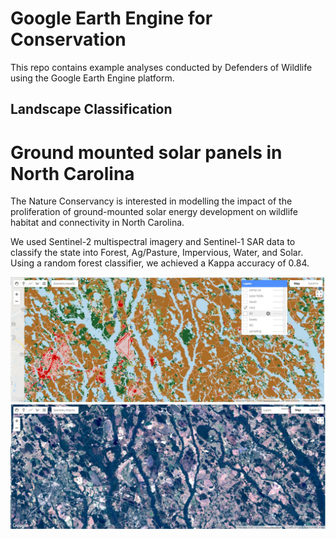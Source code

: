 # Google Earth Engine for Conservation

This repo contains example analyses conducted by Defenders of Wildlife using the Google Earth Engine platform.

## Landscape Classification
# Ground mounted solar panels in North Carolina

The Nature Conservancy is interested in modelling the impact of the proliferation of ground-mounted solar energy development on wildlife habitat and connectivity in North Carolina.  

We used Sentinel-2 multispectral imagery and Sentinel-1 SAR data to classify the state into Forest, Ag/Pasture, Impervious, Water, and Solar.  Using a random forest classifier, we achieved a Kappa accuracy of 0.84.

<div id="NC-slider" class = "juxtapose" data-startingposition = "30%">
  <img src = "/nlcd.jpg" data-label = "Classification"/>
  <img src = "/S2.jpg" data-label = "Sentinel-2"/>
</div>
<script src="https://cdn.knightlab.com/libs/juxtapose/latest/js/juxtapose.min.js"></script>
<link rel="stylesheet" href="https://cdn.knightlab.com/libs/juxtapose/latest/css/juxtapose.css">
